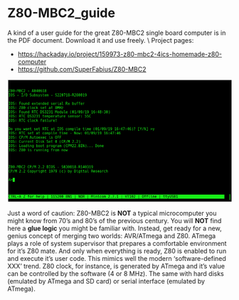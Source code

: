 # Z80-MBC2_guide
A kind of a user guide for the great Z80-MBC2 single board computer is in the PDF document. Download it and use freely. \\ Project pages:
- https://hackaday.io/project/159973-z80-mbc2-4ics-homemade-z80-computer
- https://github.com/SuperFabius/Z80-MBC2

<img src="https://github.com/DarS007/Z80-MBC2_guide/blob/master/pictures/20200927-z80-mbc2-cp-m_2.2.png" width="800">

Just a word of caution:  Z80-MBC2 is **NOT** a typical microcomputer you might know from 70’s and 80’s of the previous century. You will **NOT** find here a **glue logic** you might be familiar with. Instead, get ready for a new, genius concept of merging two worlds: AVR/ATmega and Z80. 
ATmega plays a role of system supervisor that prepares a comfortable environment for it’s Z80 mate. And only when everything is ready, Z80 is enabled to run and execute it’s user code.
This mimics well the modern ‘software-defined XXX’ trend. Z80 clock, for instance, is generated by ATmega and it’s value can be controlled by the software (4 or 8 MHz). The same with hard disks (emulated by ATmega and SD card) or serial interface (emulated by ATmega).
